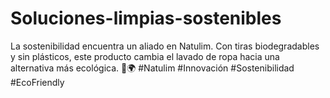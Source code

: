 # Soluciones-limpias-sostenibles
La sostenibilidad encuentra un aliado en Natulim. Con tiras biodegradables y sin plásticos, este producto cambia el lavado de ropa hacia una alternativa más ecológica. 🧼🌍 #Natulim #Innovación #Sostenibilidad #EcoFriendly
